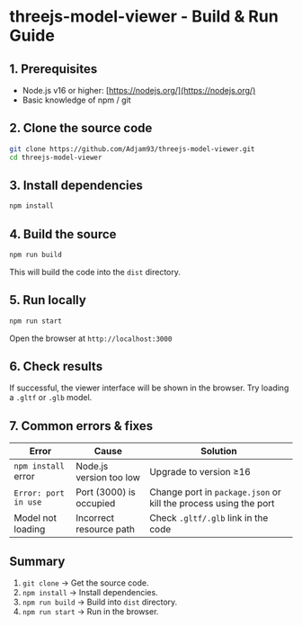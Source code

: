 # threejs-model-viewer - Build & Run Guide

##  1. Prerequisites

*  Node.js v16 or higher: [https://nodejs.org/](https://nodejs.org/)
*  Basic knowledge of npm / git

##  2. Clone the source code

```bash
git clone https://github.com/Adjam93/threejs-model-viewer.git
cd threejs-model-viewer
```

##  3. Install dependencies

```bash
npm install
```

##  4. Build the source

```bash
npm run build
```

This will build the code into the `dist` directory.

##  5. Run locally


```bash
npm run start
```

Open the browser at `http://localhost:3000`

##  6. Check results

If successful, the viewer interface will be shown in the browser. Try loading a `.gltf` or `.glb` model.

##  7. Common errors & fixes

| Error                | Cause                   | Solution                                                         |
| -------------------- | ----------------------- | ---------------------------------------------------------------- |
| `npm install` error  | Node.js version too low | Upgrade to version ≥16                                           |
| `Error: port in use` | Port (3000) is occupied | Change port in `package.json` or kill the process using the port |
| Model not loading    | Incorrect resource path | Check `.gltf/.glb` link in the code                              |

## Summary

1. `git clone` → Get the source code.
2. `npm install` → Install dependencies.
3. `npm run build` → Build into `dist` directory.
4. `npm run start` → Run in the browser.

